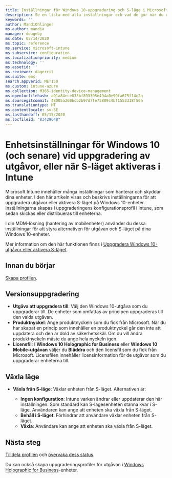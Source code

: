```yaml
---
title: Inställningar för Windows 10-uppgradering och S-läge i Microsoft Intune – Azure | Microsoft Docs
description: Se en lista med alla inställningar och vad de gör när du uppgraderar en Windows 10-utgåva på en enhet, eller när du aktiverar S-läget på en enhet med en enhetskonfigurationsprofil i Microsoft Intune.
keywords: ''
author: MandiOhlinger
ms.author: mandia
manager: dougeby
ms.date: 05/14/2020
ms.topic: reference
ms.service: microsoft-intune
ms.subservice: configuration
ms.localizationpriority: medium
ms.technology: ''
ms.assetid: ''
ms.reviewer: dagerrit
ms.suite: ems
search.appverid: MET150
ms.custom: intune-azure
ms.collection: M365-identity-device-management
ms.openlocfilehash: a91a84ece833bf893395e494a0e99fa675f14c2a
ms.sourcegitcommit: 48005a260bcb2b97d7fe75809c4bf1552318f50a
ms.translationtype: HT
ms.contentlocale: sv-SE
ms.lasthandoff: 05/15/2020
ms.locfileid: "83429648"
---
```

# <a name="windows-10-and-newer-device-settings-to-upgrade-editions-or-enable-s-mode-in-intune"></a>Enhetsinställningar för Windows 10 (och senare) vid uppgradering av utgåvor, eller när S-läget aktiveras i Intune

Microsoft Intune innehåller många inställningar som hanterar och skyddar dina enheter. I den här artikeln visas och beskrivs inställningarna för att uppgradera utgåvor eller aktivera S-läget på Windows 10-enheter. Inställningarna skapas i uppgraderingens konfigurationsprofil i Intune, som sedan skickas eller distribueras till enheterna.

I din MDM-lösning (hantering av mobilenheter) använder du dessa inställningar för att styra alternativen för utgåvan och S-läget på dina Windows 10-enheter.

Mer information om den här funktionen finns i [Uppgradera Windows 10-utgåvor eller aktivera S-läget](edition-upgrade-configure-windows-10.md).

## <a name="before-you-begin"></a>Innan du börjar

[Skapa profilen](edition-upgrade-configure-windows-10.md#create-the-profile).

## <a name="edition-upgrade"></a>Versionsuppgradering

- **Utgåva att uppgradera till**: Välj den Windows 10-utgåva som du uppgraderar till. De enheter som omfattas av principen uppgraderas till den valda utgåvan.
- **Produktnyckel**: Ange produktnyckeln som du fick från Microsoft. När du har skapat en princip som innehåller en produktnyckel går den inte att uppdatera och den är dold av säkerhetsskäl. Om du vill ändra produktnyckeln måste du ange hela nyckeln igen.
- **Licensfil**: I **Windows 10 Holographic for Business** eller **Windows 10 Mobile-utgåvan** väljer du **Bläddra** och den licensfil som du fick från Microsoft. Licensfilen innehåller licensinformation för de utgåvor som du uppgraderar enheterna till.

## <a name="mode-switch"></a>Växla läge

- **Växla från S-läge**: Växlar enheten från S-läget. Alternativen är:

  - **Ingen konfiguration**: Intune varken ändrar eller uppdaterar den här inställningen. Som standard kan S-lägesenheten stanna kvar i S-läge. Användaren kan ange att enheten ska växla från S-läget.
  - **Behåll i S-läget**: Förhindrar att användare växlar enheten från S-läget.
  - **Växla**: Användare kan ange att enheten ska växla från S-läget.

## <a name="next-steps"></a>Nästa steg

[Tilldela profilen](device-profile-assign.md) och [övervaka dess status](device-profile-monitor.md).

Du kan också skapa uppgraderingsprofiler för utgåvan i [Windows Holographic for Business](holographic-upgrade.md)-enheter.

